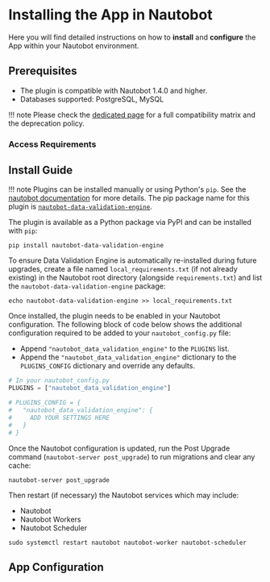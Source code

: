 # Installing the App in Nautobot

Here you will find detailed instructions on how to **install** and **configure** the App within your Nautobot environment.

## Prerequisites

- The plugin is compatible with Nautobot 1.4.0 and higher.
- Databases supported: PostgreSQL, MySQL

!!! note
    Please check the [dedicated page](compatibility_matrix.md) for a full compatibility matrix and the deprecation policy.

### Access Requirements

## Install Guide

!!! note
    Plugins can be installed manually or using Python's `pip`. See the [nautobot documentation](https://nautobot.readthedocs.io/en/latest/plugins/#install-the-package) for more details. The pip package name for this plugin is [`nautobot-data-validation-engine`](https://pypi.org/project/nautobot-data-validation-engine/).

The plugin is available as a Python package via PyPI and can be installed with `pip`:

```shell
pip install nautobot-data-validation-engine
```

To ensure Data Validation Engine is automatically re-installed during future upgrades, create a file named `local_requirements.txt` (if not already existing) in the Nautobot root directory (alongside `requirements.txt`) and list the `nautobot-data-validation-engine` package:

```shell
echo nautobot-data-validation-engine >> local_requirements.txt
```

Once installed, the plugin needs to be enabled in your Nautobot configuration. The following block of code below shows the additional configuration required to be added to your `nautobot_config.py` file:

- Append `"nautobot_data_validation_engine"` to the `PLUGINS` list.
- Append the `"nautobot_data_validation_engine"` dictionary to the `PLUGINS_CONFIG` dictionary and override any defaults.

```python
# In your nautobot_config.py
PLUGINS = ["nautobot_data_validation_engine"]

# PLUGINS_CONFIG = {
#   "nautobot_data_validation_engine": {
#     ADD YOUR SETTINGS HERE
#   }
# }
```

Once the Nautobot configuration is updated, run the Post Upgrade command (`nautobot-server post_upgrade`) to run migrations and clear any cache:

```shell
nautobot-server post_upgrade
```

Then restart (if necessary) the Nautobot services which may include:

- Nautobot
- Nautobot Workers
- Nautobot Scheduler

```shell
sudo systemctl restart nautobot nautobot-worker nautobot-scheduler
```

## App Configuration